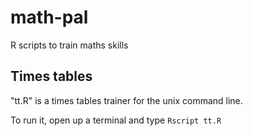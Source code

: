 # math-pal
R scripts to train maths skills

## Times tables

"tt.R" is a times tables trainer for the unix command line.

To run it, open up a terminal and type `Rscript tt.R`
